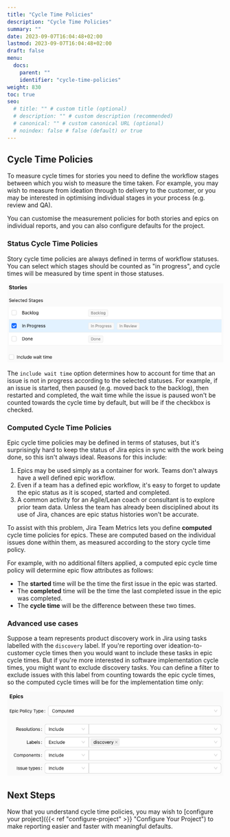```yaml
---
title: "Cycle Time Policies"
description: "Cycle Time Policies"
summary: ""
date: 2023-09-07T16:04:48+02:00
lastmod: 2023-09-07T16:04:48+02:00
draft: false
menu:
  docs:
    parent: ""
    identifier: "cycle-time-policies"
weight: 830
toc: true
seo:
  # title: "" # custom title (optional)
  # description: "" # custom description (recommended)
  # canonical: "" # custom canonical URL (optional)
  # noindex: false # false (default) or true
---
```


## Cycle Time Policies

To measure cycle times for stories you need to define the workflow stages between which you wish to measure the time taken. For example, you may wish to measure from ideation through to delivery to the customer, or you may be interested in optimising individual stages in your process (e.g. review and QA).

You can customise the measurement policies for both stories and epics on individual reports, and you can also configure defaults for the project.

### Status Cycle Time Policies

Story cycle time policies are always defined in terms of workflow statuses. You can select which stages should be counted as "in progress", and cycle times will be measured by time spent in those statuses.

![Story cycle time policy](story-cycle-time-policy.png)

The `include wait time` option determines how to account for time that an issue is not in progress according to the selected statuses. For example, if an issue is started, then paused (e.g. moved back to the backlog), then restarted and completed, the wait time while the issue is paused won't be counted towards the cycle time by default, but will be if the checkbox is checked.

### Computed Cycle Time Policies

Epic cycle time policies may be defined in terms of statuses, but it's surprisingly hard to keep the status of Jira epics in sync with the work being done, so this isn't always ideal. Reasons for this include:

1. Epics may be used simply as a container for work. Teams don't always have a well defined epic workflow.
2. Even if a team has a defined epic workflow, it's easy to forget to update the epic status as it is scoped, started and completed.
3. A common activity for an Agile/Lean coach or consultant is to explore prior team data. Unless the team has already been disciplined about its use of Jira, chances are epic status histories won't be accurate.

To assist with this problem, Jira Team Metrics lets you define **computed** cycle time policies for epics. These are computed based on the individual issues done within them, as measured according to the story cycle time policy.

For example, with no additional filters applied, a computed epic cycle time policy will determine epic flow attributes as follows:

- The **started** time will be the time the first issue in the epic was started.
- The **completed** time will be the time the last completed issue in the epic was completed.
- The **cycle time** will be the difference between these two times.

### Advanced use cases

Suppose a team represents product discovery work in Jira using tasks labelled with the `discovery` label. If you're reporting over ideation-to-customer cycle times then you would want to include these tasks in epic cycle times. But if you're more interested in software implementation cycle times, you might want to exclude discovery tasks. You can define a filter to exclude issues with this label from counting towards the epic cycle times, so the computed cycle times will be for the implementation time only:

![Epic cycle time policy](epic-cycle-time-policy.png)

## Next Steps

Now that you understand cycle time policies, you may wish to [configure your project]({{< ref "configure-project" >}} "Configure Your Project") to make reporting easier and faster with meaningful defaults.
